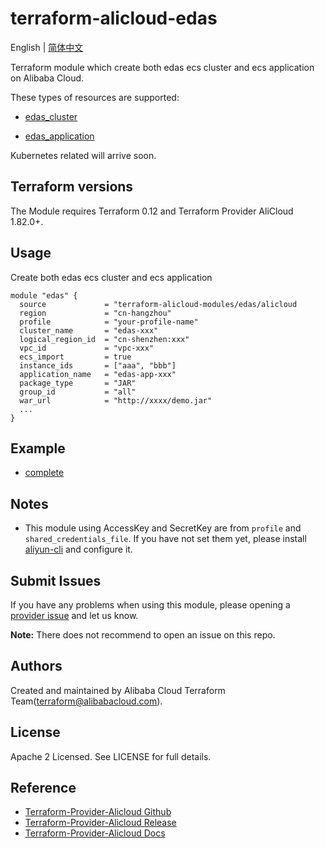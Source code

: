terraform-alicloud-edas
=============================

English | [简体中文](https://github.com/terraform-alicloud-modules/terraform-alicloud-edas/blob/master/README-CN.md)


Terraform module which create both edas ecs cluster and ecs application on Alibaba Cloud. 

These types of resources are supported:

* [edas_cluster](https://github.com/terraform-providers/terraform-provider-alicloud/blob/master/website/docs/r/edas_cluster.html.markdown)

* [edas_application](https://github.com/terraform-providers/terraform-provider-alicloud/blob/master/website/docs/r/edas_application.html.markdown)

Kubernetes related will arrive soon.

## Terraform versions

The Module requires Terraform 0.12 and Terraform Provider AliCloud 1.82.0+.

## Usage

Create both edas ecs cluster and ecs application

   ```
   module "edas" {
     source             = "terraform-alicloud-modules/edas/alicloud
     region             = "cn-hangzhou"
     profile            = "your-profile-name"
     cluster_name       = "edas-xxx"
     logical_region_id  = "cn-shenzhen:xxx"
     vpc_id             = "vpc-xxx"
     ecs_import         = true
     instance_ids       = ["aaa", "bbb"]
     application_name   = "edas-app-xxx"
     package_type       = "JAR"
     group_id           = "all"
     war_url            = "http://xxxx/demo.jar"
     ...
   }
   
   ```
## Example
* [complete](https://github.com/terraform-alicloud-modules/terraform-alicloud-edas/tree/master/examples/complete)
    
## Notes
* This module using AccessKey and SecretKey are from `profile` and `shared_credentials_file`.
If you have not set them yet, please install [aliyun-cli](https://github.com/aliyun/aliyun-cli#installation) and configure it.

Submit Issues
-------------
If you have any problems when using this module, please opening a [provider issue](https://github.com/terraform-providers/terraform-provider-alicloud/issues/new) and let us know.

**Note:** There does not recommend to open an issue on this repo.

Authors
-------
Created and maintained by Alibaba Cloud Terraform Team(terraform@alibabacloud.com).

License
----
Apache 2 Licensed. See LICENSE for full details.

Reference
---------
* [Terraform-Provider-Alicloud Github](https://github.com/terraform-providers/terraform-provider-alicloud)
* [Terraform-Provider-Alicloud Release](https://releases.hashicorp.com/terraform-provider-alicloud/)
* [Terraform-Provider-Alicloud Docs](https://www.terraform.io/docs/providers/alicloud/index.html)